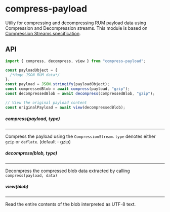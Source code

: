 # compress-payload

Utiliy for compressing and decompressing RUM payload data using Compression and Decompression streams.
This module is based on [Compression Streams specification](https://wicg.github.io/compression/).

## API

```js
import { compress, decompress, view } from "compress-payload";

const payloadObject = {
  /*Huge JSON RUM data*/
};
const payload = JSON.stringify(payloadObject);
const compressedBlob = await compress(payload, "gzip");
const decompressedBlob = await decompress(compressedBlob, "gzip");

// View the original payload content
const originalPayload = await view(decompressedBlob);
```

##### compress(payload, type)

---

Compress the payload using the `CompressionStream`. `type` denotes either `gzip` or `deflate`. (default - gzip)

##### decompress(blob, type)

---

Decompress the compressed blob data extracted by calling `compress(payload, data)`

##### view(blob)

---

Read the entire contents of the blob interpreted as UTF-8 text.
